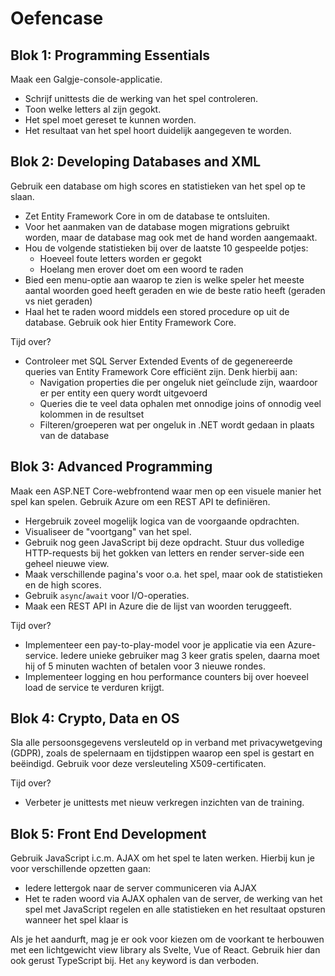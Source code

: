 # Oefencase

## Blok 1: Programming Essentials

Maak een Galgje-console-applicatie.

* Schrijf unittests die de werking van het spel controleren.
* Toon welke letters al zijn gegokt.
* Het spel moet gereset te kunnen worden.
* Het resultaat van het spel hoort duidelijk aangegeven te worden.

## Blok 2: Developing Databases and XML

Gebruik een database om high scores en statistieken van het spel op te slaan.

* Zet Entity Framework Core in om de database te ontsluiten.
* Voor het aanmaken van de database mogen migrations gebruikt worden, maar de database mag ook met de hand worden aangemaakt.
* Hou de volgende statistieken bij over de laatste 10 gespeelde potjes:
  * Hoeveel foute letters worden er gegokt
  * Hoelang men erover doet om een woord te raden
* Bied een menu-optie aan waarop te zien is welke speler het meeste aantal woorden goed heeft geraden en wie de beste ratio heeft (geraden vs niet geraden)
* Haal het te raden woord middels een stored procedure op uit de database. Gebruik ook hier Entity Framework Core.

Tijd over?

* Controleer met SQL Server Extended Events of de gegenereerde queries van Entity Framework Core efficiënt zijn. Denk hierbij aan:
  * Navigation properties die per ongeluk niet geïnclude zijn, waardoor er per entity een query wordt uitgevoerd
  * Queries die te veel data ophalen met onnodige joins of onnodig veel kolommen in de resultset
  * Filteren/groeperen wat per ongeluk in .NET wordt gedaan in plaats van de database

## Blok 3: Advanced Programming

Maak een ASP.NET Core-webfrontend waar men op een visuele manier het spel kan spelen. Gebruik Azure om een REST API te definiëren.

* Hergebruik zoveel mogelijk logica van de voorgaande opdrachten.
* Visualiseer de "voortgang" van het spel.
* Gebruik nog geen JavaScript bij deze opdracht. Stuur dus volledige HTTP-requests bij het gokken van letters en render server-side een geheel nieuwe view.
* Maak verschillende pagina's voor o.a. het spel, maar ook de statistieken en de high scores.
* Gebruik `async`/`await` voor I/O-operaties.
* Maak een REST API in Azure die de lijst van woorden teruggeeft.

Tijd over?

* Implementeer een pay-to-play-model voor je applicatie via een Azure-service. Iedere unieke gebruiker mag 3 keer gratis spelen, daarna moet hij of 5 minuten wachten of betalen voor 3 nieuwe rondes.
* Implementeer logging en hou performance counters bij over hoeveel load de service te verduren krijgt.

## Blok 4: Crypto, Data en OS

Sla alle persoonsgegevens versleuteld op in verband met privacywetgeving (GDPR), zoals de spelernaam en tijdstippen waarop een spel is gestart en beëindigd. Gebruik voor deze versleuteling X509-certificaten.

Tijd over?

* Verbeter je unittests met nieuw verkregen inzichten van de training.

## Blok 5: Front End Development

Gebruik JavaScript i.c.m. AJAX om het spel te laten werken. Hierbij kun je voor verschillende opzetten gaan:

* Iedere lettergok naar de server communiceren via AJAX
* Het te raden woord via AJAX ophalen van de server, de werking van het spel met JavaScript regelen en alle statistieken en het resultaat opsturen wanneer het spel klaar is

Als je het aandurft, mag je er ook voor kiezen om de voorkant te herbouwen met een lichtgewicht view library als Svelte, Vue of React. Gebruik hier dan ook gerust TypeScript bij. Het `any` keyword is dan verboden.



